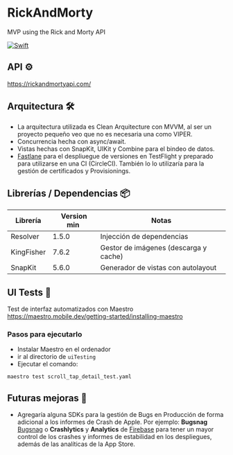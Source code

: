 # RickAndMorty
MVP using the Rick and Morty API

[![Swift](https://img.shields.io/badge/Swift-5.0-orange)](https://img.shields.io/badge/Swift-5.0-Orange)

## API ⚙️
https://rickandmortyapi.com/

## Arquitectura 🛠️
- La arquitectura utilizada es Clean Arquitecture con MVVM, al ser un proyecto pequeño veo que no es necesaria una como VIPER.
- Concurrencia hecha con async/await.
- Vistas hechas con SnapKit, UIKit y Combine para el bindeo de datos.
- [Fastlane](https://fastlane.tools/) para el despliuegue de versiones en TestFlight y preparado para utilizarse en una CI (CircleCI). También lo lo utilizaría para la gestión de certificados y Provisionings.

## Librerías / Dependencias 📦
| Librería | Version min | Notas |
|----------|----------------|---------------|
|Resolver|1.5.0|  Injección de dependencias |
|KingFisher|7.6.2| Gestor de imágenes (descarga y cache) |
|SnapKit|5.6.0|  Generador de vistas con autolayout |

## UI Tests 🔨
Test de interfaz automatizados con Maestro https://maestro.mobile.dev/getting-started/installing-maestro
### Pasos para ejecutarlo
- Instalar Maestro en el ordenador
- ir al directorio de `uiTesting`
- Ejecutar el comando:
```
maestro test scroll_tap_detail_test.yaml
```

## Futuras mejoras 🚀
* Agregaría alguna SDKs para la gestión de Bugs en Producción de forma adicional a los informes de Crash de Apple. Por ejemplo: **Bugsnag** [Bugsnag](https://www.bugsnag.com/) o **Crashlytics** y **Analytics** de [Firebase](https://firebase.google.com/) para tener un mayor control de los crashes y informes de estabilidad en los despliegues, además de las analíticas de la App Store.

